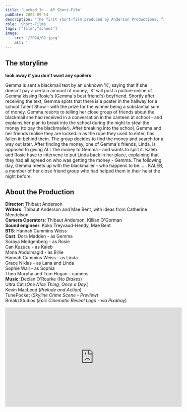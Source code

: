 ```yaml
---
title: 'Locked In - AP Short-Film'
pubDate: 2024-09-14
description: 'The first short-film produced by Anderson Productions, filled with many emotions. The storyline may not be super clear, but the description below fills you in on the idea. Please bear in mind that this was filmed in Transtion Year in Secondary School.'
role: 'Short-Films'
tags: ["film","school"]
image:
    src: '/2024/02.jpeg'
    alt: ''
---
```

## The storyline

**look away if you don't want any spoilers**

Gemma is sent a blackmail text by an unknown 'K', saying that if she doesn't pay a certain amount of money, 'K' will post a picture online of Gemma kissing Rosie's (Gemma's best friend's) boyfriend. Shortly after receiving the text, Gemma spots that there is a poster in the hallway for a school Talent Show - with the prize for the winner being a substantial sum of money. Gemma resorts to telling her close group of friends about the blackmail she had received in a conversation in the canteen at school - and explains her plan to break into the school during the night to steal the money (to pay the blackmailer).
After breaking into the school, Gemma and her friends realise they are locked in as the rope they used to enter, has fallen in behind them. The group decides to find the money and search for a way out later. 
After finding the money, one of Gemma's friends, Linda, is opposed to giving ALL the money to Gemma - and wants to split it. Kaleb and Rosie have to intervene to put Linda back in her place, explaining that they had all agreed on who was getting the money - Gemma. 
The following day, Gemma meets up with the blackmailer - who happens to be...... KALEB, a member of her close friend group who had helped them in their heist the night before.


## About the Production

**Director**: Thibaut Anderson\
**Writers**: Thibaut Anderson and Mae Bent, with ideas from Catherine Mendelson\
**Camera Operators**: Thibaut Anderson, Killian O'Gorman\
**Sound engineer**: Koko Treyvaud-Hendy, Mae Bent\
**BTS**: Hannah Cummins Weiss\
**Cast**: Dora Madden - as Gemma\
          Soraya Medgenberg - as Rosie\
          Can Kuzucu - as Kaleb\
          Mona Abdulmagid - as Billie\
          Hannah Cummins Weiss - as Linda\
          Grace Niklas - as Lana and Linda\
          Sophie Wall - as Sophia\
          Theo Murphy and Tom Hogan - cameos\
**Music**: Declan O'Rourke (*No Brakes*)\
           Ultra Cat (*One NIce Thing, Once a Day.*)\
           Kevin MacLeod (*Prelude and Action*)\
           TunePocket (*Skyline Crime Scene - Preview*)\
           BreakzStudios (*Epic Cinematic Reveal Logo - via Pixabay*)

<iframe class="w-full" src="https://www.youtube.com/embed/lX-1BcGPZ50?vq=hd1080&rel=0&color=white" width="560" height="315" title="Locked In - Short Film" frameborder="0" allowfullscreen></iframe>
